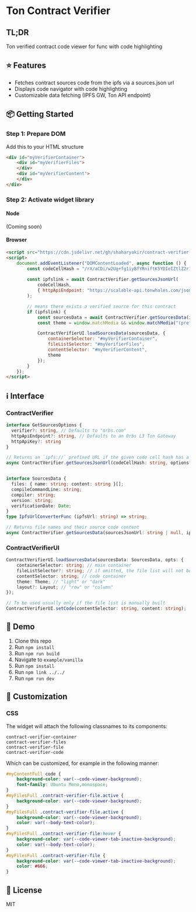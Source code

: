 # Ton Contract Verifier 

## TL;DR
Ton verified contract code viewer for func with code highlighting 

## ⭐️ Features
- Fetches contract sources code from the ipfs via a sources.json url  
- Displays code navigator with code highlighting
- Customizable data fetching (IPFS GW, Ton API endpoint)

## 📦 Getting Started

### Step 1: Prepare DOM ###
Add this to your HTML structure
```html
<div id="myVerifierContainer">
    <div id="myVerifierFiles">
    </div>
    <div id="myVerifierContent">
    </div>
</div>
```

### Step 2: Activate widget library

#### Node
(Coming soon)

#### Browser
```html
<script src="https://cdn.jsdelivr.net/gh/shaharyakir/contract-verifier-sdk/build/index.min.js"></script>
<script>
    document.addEventListener("DOMContentLoaded", async function () {
        const codeCellHash = "/rX/aCDi/w2Ug+fg1iyBfYRniftK5YDIeIZtlZ2r1cA=";
        
        const ipfslink = await ContractVerifier.getSourcesJsonUrl(
            codeCellHash,
            { httpApiEndpoint: "https://scalable-api.tonwhales.com/jsonRPC" }
        );

        // means there exists a verified source for this contract
        if (ipfslink) {
            const sourcesData = await ContractVerifier.getSourcesData(ipfslink, (ipfs) => ipfs.replace("ipfs://", "https://myproj.mygateway-ipfs.io/ipfs/"));
            const theme = window.matchMedia && window.matchMedia("(prefers-color-scheme: dark)").matches ? "dark" : "light";

            ContractVerifierUI.loadSourcesData(sourcesData, {
                containerSelector: "#myVerifierContainer",
                fileListSelector: "#myVerifierFiles",
                contentSelector: "#myVerifierContent",
                theme
            });
        }
    });
</script>
```

## ℹ️ Interface

### ContractVerifier
```typescript
interface GetSourcesOptions {
  verifier?: string, // Defaults to "orbs.com"
  httpApiEndpoint?: string, // Defaults to an Orbs L3 Ton Gateway
  httpApiKey?: string
}

// Returns an `ipfs://` prefixed URL if the given code cell hash has a corresponding source verifier contract 
async ContractVerifier.getSourcesJsonUrl(codeCellHash: string, options?: GetSourcesOptions): Promise<string | null>;


interface SourcesData {
  files: { name: string; content: string }[];
  compileCommandLine: string;
  compiler: string;
  version: string;
  verificationDate: Date;
}
type IpfsUrlConverterFunc (ipfsUrl: string) => string;

// Returns file names and their source code content
async ContractVerifier.getSourcesData(sourcesJsonUrl: string | null, ipfsConverter?: IpfsUrlConverterFunc): Promise<SourcesData>;
```

### ContractVerifierUI

```typescript
ContractVerifierUI.loadSourcesData(sourcesData: SourcesData, opts: {
    containerSelector: string; // main container
    fileListSelector?: string; // if omitted, the file list will not be populated and the setCode function can be used instead to switch between files
    contentSelector: string; // code container
    theme: Theme; // "light" or "dark"
    layout?: Layout; // "row" or "column"
});

// To be used usually only if the file list is manually built
ContractVerifierUI.setCode(contentSelector: string, content: string);
```

## 👀 Demo
1. Clone this repo
2. Run `npm install`
3. Run `npm run build`
4. Navigate to `example/vanilla`
5. Run `npm install`
6. Run `npm link ../../`
7. Run `npm run dev`

## 💎 Customization

### CSS
The widget will attach the following classnames to its components:
```
contract-verifier-container
contract-verifier-files
contract-verifier-file
contract-verifier-code
```

Which can be customized, for example in the following manner:
```css
#myContentFull code {
    background-color: var(--code-viewer-background);
    font-family: Ubuntu Mono,monospace; 
}
#myFilesFull .contract-verifier-file.active {
    background-color: var(--code-viewer-background);
}
#myFilesFull .contract-verifier-file.active {
    background-color: var(--code-viewer-background);
    color: var(--body-text-color); 
}
#myFilesFull .contract-verifier-file:hover {
    background-color: var(--code-viewer-tab-inactive-background);
    color: var(--body-text-color); 
}
#myFilesFull .contract-verifier-file {
    background-color: var(--code-viewer-tab-inactive-background);
    color: #666;
}
```

## 📔 License

MIT
